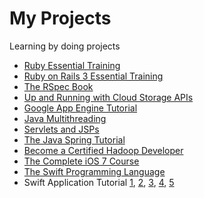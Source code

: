 My Projects
===========

Learning by doing projects

* [Ruby Essential Training](http://www.lynda.com/sdk/Ruby-tutorials/essential-training/47905-2.html)
* [Ruby on Rails 3 Essential Training](http://www.lynda.com/sdk/Ruby-Rails-tutorials/Ruby-Rails-3-Essential-Training/55960-2.html)
* [The RSpec Book](http://www.amazon.com/The-RSpec-Book-Behaviour-Development/dp/1934356379)
* [Up and Running with Cloud Storage APIs](http://www.lynda.com/sdk/Azure-tutorials/Up-Running-Cloud-Storage-APIs/133320-2.html)
* [Google App Engine Tutorial](http://googcloudlabs.appspot.com/whatgae.html)
* [Java Multithreading](https://www.udemy.com/java-multithreading)
* [Servlets and JSPs](https://www.udemy.com/javawebtut/)
* [The Java Spring Tutorial](https://www.udemy.com/javaspring/)
* [Become a Certified Hadoop Developer](https://www.udemy.com/hadoop-tutorial/)
* [The Complete iOS 7 Course](https://www.udemy.com/the-complete-ios-7-course-learn-by-building-14-apps/)
* [The Swift Programming Language](https://developer.apple.com/swift/)
* Swift Application Tutorial [1](http://www.raywenderlich.com/tutorials), [2](https://www.youtube.com/channel/UCysEngjfeIYapEER9K8aikw/playlists), [3](https://www.youtube.com/user/Archetapp/playlists), [4](https://www.youtube.com/user/programmingswift/playlists), [5](https://www.youtube.com/user/rm2kdev/playlists)
